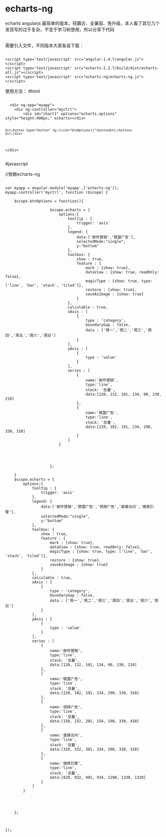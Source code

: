 # echarts-ng
echarts  angularjs 最简单的版本，轻藕合、全兼容、免升级，本人看了其它几个发现写的过于复杂，不宜于学习和使用，所以分享下代码

<br/>
需要引入文件，不同版本大家各自下载：<br/>
<pre><code>
&lt;script type='text/javascript' src="angular-1.4.7/angular.js">&lt;/script>
&lt;script type='text/javascript' src="echarts-2.2.7/build/dist/echarts-all.js">&lt;/script>
&lt;script type='text/javascript' src="echarts-ng/echarts-ng.js">&lt;/script>
</code></pre>
使用方法：
#html
<pre><code>
  &lt;div ng-app="myapp">
    &lt;div ng-controller="myctrl">
        &lt;div id="chart1" options="echarts.options" style="height:400px;" echarts>&lt;/div>

	&lt;button type="button" ng-click="btnOptions()">button&lt;/button>
    &lt;/div>
&lt;/div>
</code></pre>


#javascript

//依赖echarts-ng
<pre><code>
var myapp = angular.module('myapp',['echarts-ng']);
myapp.controller('myctrl', function ($scope) {
    
	$scope.btnOptions = function(){

					$scope.echarts = {
						options:{
							tooltip : {
								trigger: 'axis'
							},
							legend: {
								data:['邮件营销','联盟广告'],
								selectedMode:"single",
								y:"bottom"
							},
							toolbox: {
								show : true,
								feature : {
									mark : {show: true},
									dataView : {show: true, readOnly: false},
									magicType : {show: true, type: ['line', 'bar', 'stack', 'tiled']},
									restore : {show: true},
									saveAsImage : {show: true}
								}
							},
							calculable : true,
							xAxis : [
								{
									type : 'category',
									boundaryGap : false,
									data : ['周一','周二','周三','周四','周五','周六','周日']
								}
							],
							yAxis : [
								{
									type : 'value'
								}
							],
							series : [
								{
									name:'邮件营销',
									type:'line',
									stack: '总量',
									data:[120, 132, 101, 134, 90, 230, 210]
								},
								{
									name:'联盟广告',
									type:'line',
									stack: '总量',
									data:[220, 182, 191, 234, 290, 330, 310]
								}
							]
						}




					};
	
	}
	$scope.echarts = {
		options:{
			tooltip : {
				trigger: 'axis'
			},
			legend: {
				data:['邮件营销','联盟广告','视频广告','直接访问','搜索引擎'],
				selectedMode:"single",
				y:"bottom"
			},
			toolbox: {
				show : true,
				feature : {
					mark : {show: true},
					dataView : {show: true, readOnly: false},
					magicType : {show: true, type: ['line', 'bar', 'stack', 'tiled']},
					restore : {show: true},
					saveAsImage : {show: true}
				}
			},
			calculable : true,
			xAxis : [
				{
					type : 'category',
					boundaryGap : false,
					data : ['周一','周二','周三','周四','周五','周六','周日']
				}
			],
			yAxis : [
				{
					type : 'value'
				}
			],
			series : [
				{
					name:'邮件营销',
					type:'line',
					stack: '总量',
					data:[120, 132, 101, 134, 90, 230, 210]
				},
				{
					name:'联盟广告',
					type:'line',
					stack: '总量',
					data:[220, 182, 191, 234, 290, 330, 310]
				},
				{
					name:'视频广告',
					type:'line',
					stack: '总量',
					data:[150, 232, 201, 154, 190, 330, 410]
				},
				{
					name:'直接访问',
					type:'line',
					stack: '总量',
					data:[320, 332, 301, 334, 390, 330, 320]
				},
				{
					name:'搜索引擎',
					type:'line',
					stack: '总量',
					data:[820, 932, 901, 934, 1290, 1330, 1320]
				}
			]
		}




	};


 
});
</code>
</pre>

